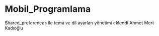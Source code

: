 # Mobil_Programlama
Shared_preferences ile tema ve dil ayarları yönetimi eklendi Ahmet Mert Kadıoğlu
